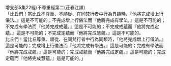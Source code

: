 增支部5集22經/不尊重經第二(莊春江譯)  
「比丘們！當比丘不尊重、不順從、在同梵行者中行為異類時，『他將完成增上行儀法。』這是不可能的；不完成增上行儀法而『他將完成有學法。』這是不可能的；不完成有學法而『他將完成戒蘊。』這是不可能的；不完成戒蘊而『他將完成定蘊。』這是不可能的；不完成定蘊而『他將完成慧蘊。』這是不可能的。  
比丘們！當比丘尊重、順從、在同梵行者中行為同類時，『他將完成增上行儀法。』這是可能的；完成增上行儀法而『他將完成有學法。』這是可能的；完成有學法而『他將完成戒蘊。』這是可能的；完成戒蘊而『他將完成定蘊。』這是可能的；完成定蘊而『他將完成慧蘊。』這是可能的。」  
  
  
